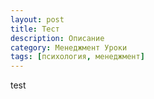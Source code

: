 ```yaml
---
layout: post
title: Тест
description: Описание
category: Менеджмент Уроки
tags: [психология, менеджмент]
---
```


test
